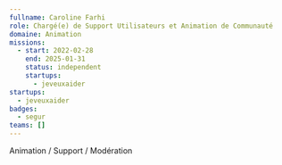 ```yaml
---
fullname: Caroline Farhi
role: Chargé(e) de Support Utilisateurs et Animation de Communauté
domaine: Animation
missions:
  - start: 2022-02-28
    end: 2025-01-31
    status: independent
    startups:
      - jeveuxaider
startups:
  - jeveuxaider
badges:
  - segur
teams: []
---
```

Animation / Support / Modération